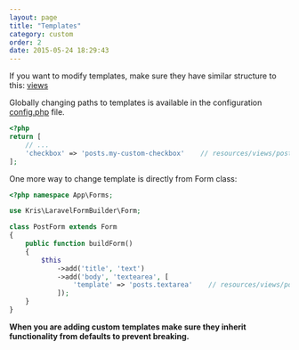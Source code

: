 ```yaml
---
layout: page
title: "Templates"
category: custom
order: 2
date: 2015-05-24 18:29:43
---
```


If you want to modify templates, make sure they have similar structure to this:
[views](https://github.com/kristijanhusak/laravel-form-builder/tree/master/src/views)

Globally changing paths to templates is available in the configuration
[config.php](https://github.com/kristijanhusak/laravel-form-builder/blob/master/src/config/config.php) file.

``` php
<?php
return [
    // ...
    'checkbox' => 'posts.my-custom-checkbox'    // resources/views/posts/my-custom-checkbox.blade.php
];
```

One more way to change template is directly from Form class:

``` php
<?php namespace App\Forms;

use Kris\LaravelFormBuilder\Form;

class PostForm extends Form
{
    public function buildForm()
    {
        $this
            ->add('title', 'text')
            ->add('body', 'textearea', [
                'template' => 'posts.textarea'    // resources/views/posts/textarea.blade.php
            ]);
    }
}
```

**When you are adding custom templates make sure they inherit functionality from defaults to prevent breaking.**
